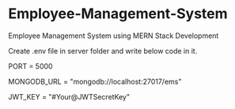 # Employee-Management-System
Employee Management System using MERN Stack Development 

Create .env file in server folder and write below code in it.

PORT = 5000

MONGODB_URL = "mongodb://localhost:27017/ems"

JWT_KEY = "#Your@JWTSecretKey"
